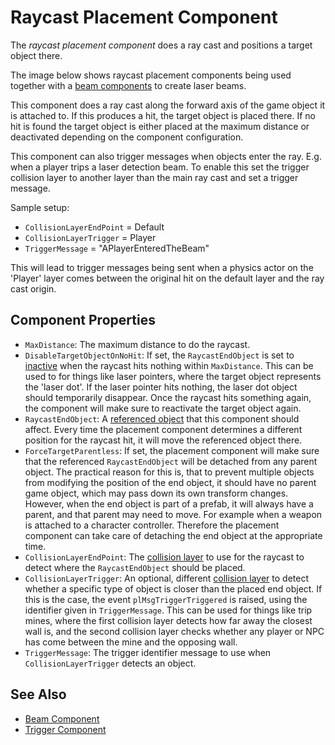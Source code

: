 # Raycast Placement Component

The *raycast placement component* does a ray cast and positions a target object there.

The image below shows raycast placement components being used together with a [beam components](../effects/beam-component.md) to create laser beams.

This component does a ray cast along the forward axis of the game object it is attached to. If this produces a hit, the target object is placed there. If no hit is found the target object is either placed at the maximum distance or deactivated depending on the component configuration.

This component can also trigger messages when objects enter the ray. E.g. when a player trips a laser detection beam.
To enable this set the trigger collision layer to another layer than the main ray cast and set a trigger message.

Sample setup:

* `CollisionLayerEndPoint` = Default
* `CollisionLayerTrigger` = Player
* `TriggerMessage` = "APlayerEnteredTheBeam"

This will lead to trigger messages being sent when a physics actor on the 'Player' layer comes between
the original hit on the default layer and the ray cast origin.

## Component Properties

* `MaxDistance`: The maximum distance to do the raycast.
* `DisableTargetObjectOnNoHit`: If set, the `RaycastEndObject` is set to [inactive](../runtime/world/game-objects.md#active-flag) when the raycast hits nothing within `MaxDistance`. This can be used to for things like laser pointers, where the target object represents the 'laser dot'. If the laser pointer hits nothing, the laser dot object should temporarily disappear. Once the raycast hits something again, the component will make sure to reactivate the target object again.
* `RaycastEndObject`: A [referenced object](../scenes/object-references.md) that this component should affect. Every time the placement component determines a different position for the raycast hit, it will move the referenced object there.
* `ForceTargetParentless`: If set, the placement component will make sure that the referenced `RaycastEndObject` will be detached from any parent object. The practical reason for this is, that to prevent multiple objects from modifying the position of the end object, it should have no parent game object, which may pass down its own transform changes. However, when the end object is part of a prefab, it will always have a parent, and that parent may need to move. For example when a weapon is attached to a character controller. Therefore the placement component can take care of detaching the end object at the appropriate time.
* `CollisionLayerEndPoint`: The [collision layer](../physics/jolt/collision-shapes/jolt-collision-layers.md) to use for the raycast to detect where the `RaycastEndObject` should be placed.
* `CollisionLayerTrigger`: An optional, different [collision layer](../physics/jolt/collision-shapes/jolt-collision-layers.md) to detect whether a specific type of object is closer than the placed end object. If this is the case, the event `plMsgTriggerTriggered` is raised, using the identifier given in `TriggerMessage`. This can be used for things like trip mines, where the first collision layer detects how far away the closest wall is, and the second collision layer checks whether any player or NPC has come between the mine and the opposing wall.
* `TriggerMessage`: The trigger identifier message to use when `CollisionLayerTrigger` detects an object.

## See Also


* [Beam Component](../effects/beam-component.md)
* [Trigger Component](../physics/jolt/actors/jolt-trigger-component.md)
